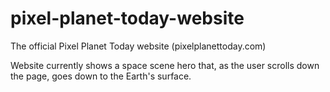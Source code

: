 # pixel-planet-today-website

The official Pixel Planet Today website (pixelplanettoday.com)

Website currently shows a space scene hero that, as the user scrolls down the page, goes down to the Earth's surface.